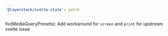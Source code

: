 ```yaml
---
'@layerstack/svelte-state': patch
---
```


fix(MediaQueryPresets): Add workaround for `screen` and `print` for upstream svelte issue
